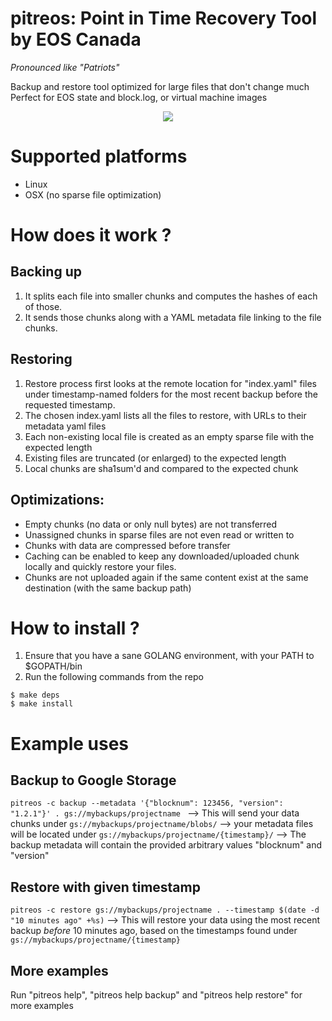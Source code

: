 # pitreos: Point in Time Recovery Tool by EOS Canada
_Pronounced like "Patriots"_

Backup and restore tool optimized for large files that don't change much
Perfect for EOS state and block.log, or virtual machine images

<p align="center">
    <img src="https://eoscanada.github.io/terminal/pitreos_term.svg">
</p>

# Supported platforms

* Linux
* OSX (no sparse file optimization)

# How does it work ?
## Backing up
1. It splits each file into smaller chunks and computes the hashes of each of those.
2. It sends those chunks along with a YAML metadata file linking to the file chunks.


## Restoring
1. Restore process first looks at the remote location for "index.yaml" files under timestamp-named folders for the most recent backup before the requested timestamp.
2. The chosen index.yaml lists all the files to restore, with URLs to their metadata yaml files 
3. Each non-existing local file is created as an empty sparse file with the expected length
4. Existing files are truncated (or enlarged) to the expected length
5. Local chunks are sha1sum'd and compared to the expected chunk

## Optimizations:
* Empty chunks (no data or only null bytes) are not transferred
* Unassigned chunks in sparse files are not even read or written to
* Chunks with data are compressed before transfer
* Caching can be enabled to keep any downloaded/uploaded chunk locally and quickly restore your files.
* Chunks are not uploaded again if the same content exist at the same destination (with the same backup path)

# How to install ?

1. Ensure that you have a sane GOLANG environment, with your PATH to $GOPATH/bin
2. Run the following commands from the repo
```
$ make deps
$ make install
```

# Example uses

## Backup to Google Storage

`pitreos -c backup --metadata '{"blocknum": 123456, "version": "1.2.1"}' . gs://mybackups/projectname `
 --> This will send your data chunks under `gs://mybackups/projectname/blobs/`
 --> your metadata files will be located under `gs://mybackups/projectname/{timestamp}/`
 --> The backup metadata will contain the provided arbitrary values "blocknum" and "version"

## Restore with given timestamp

`pitreos -c restore gs://mybackups/projectname . --timestamp $(date -d "10 minutes ago" +%s)`
 --> This will restore your data using the most recent backup *before* 10 minutes ago, based on the timestamps found under `gs://mybackups/projectname/{timestamp}`

## More examples ##

Run "pitreos help", "pitreos help backup" and "pitreos help restore" for more examples

